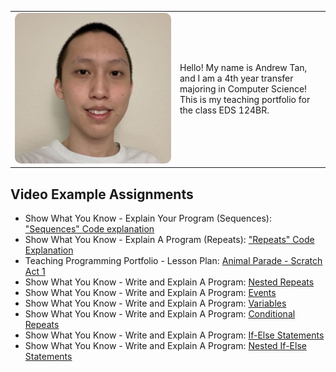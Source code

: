 <table>
<tr>
<td width="250">
  <img src="Images/ID_image_downsized.jpg" alt="Profile" width="250" style="border-radius:10px;">
</td>
<td>
  Hello! My name is Andrew Tan, and I am a 4th year transfer majoring in Computer Science! This is my teaching portfolio for the class EDS 124BR.
</td>
</tr>
</table>

## Video Example Assignments 
- Show What You Know - Explain Your Program (Sequences): ["Sequences" Code explanation](https://www.youtube.com/watch?v=MnFG8rBwrQA)
- Show What You Know - Explain A Program (Repeats): ["Repeats" Code Explanation](https://www.youtube.com/watch?v=EN5GcgWX3rI)
- Teaching Programming Portfolio - Lesson Plan: [Animal Parade - Scratch Act 1](https://www.youtube.com/watch?v=H-6wrmXzZs8)
- Show What You Know - Write and Explain A Program: [Nested Repeats](https://www.youtube.com/watch?v=_TCchITTtQc)
- Show What You Know - Write and Explain A Program: [Events](https://www.youtube.com/watch?v=Iu_lKqcjz5k)
- Show What You Know - Write and Explain A Program: [Variables](https://www.youtube.com/watch?v=mLCekQZbIys)
- Show What You Know - Write and Explain A Program: [Conditional Repeats](https://www.youtube.com/watch?v=uzH-JPtVdc4)
- Show What You Know - Write and Explain A Program: [If-Else Statements](https://www.youtube.com/watch?v=ZHWv4ggii0o)
- Show What You Know - Write and Explain A Program: [Nested If-Else Statements](https://www.youtube.com/watch?v=ePeO5eF4fPk)
